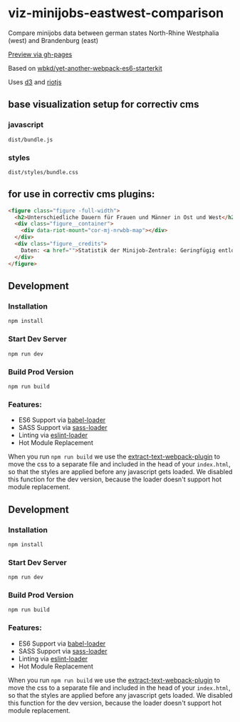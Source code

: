 # viz-minijobs-eastwest-comparison

Compare minijobs data between german states North-Rhine Westphalia (west) and Brandenburg (east)

[Preview via gh-pages](https://correctiv.github.io/viz-minijobs-eastwest-comparison/dist/)

Based on [wbkd/yet-another-webpack-es6-starterkit](https://github.com/wbkd/yet-another-webpack-es6-starterkit)

Uses [d3](https://d3js.org) and [riotjs](https://riotjs.com)

## base visualization setup for correctiv cms

### javascript

```
dist/bundle.js
```

### styles

```
dist/styles/bundle.css
```

## for use in correctiv cms plugins:

```html
<figure class="figure -full-width">
  <h2>Unterschiedliche Dauern für Frauen und Männer in Ost und West</h2>
  <div class="figure__container">
    <div data-riot-mount="cor-mj-nrwbb-map"></div>
  </div>
  <div class="figure__credits">
    Daten: <a href="">Statistik der Minijob-Zentrale: Geringfügig entlohnte Beschäftigungsverhältnisse im Gewerblichen Bereich nach der Beschäftigungsdauer</a>, aufgeschlüsselt nach Kreisen und kreisfreien Städten für Nordrhein-Westfalen und Brandenburg. Stand: 31.12.2016
  </div>
</figure>
```


## Development

### Installation

```
npm install
```

### Start Dev Server

```
npm run dev
```

### Build Prod Version

```
npm run build
```

### Features:

* ES6 Support via [babel-loader](https://github.com/babel/babel-loader)
* SASS Support via [sass-loader](https://github.com/jtangelder/sass-loader)
* Linting via [eslint-loader](https://github.com/MoOx/eslint-loader)
* Hot Module Replacement

When you run `npm run build` we use the [extract-text-webpack-plugin](https://github.com/webpack/extract-text-webpack-plugin) to move the css to a separate file and included in the head of your `index.html`, so that the styles are applied before any javascript gets loaded. We disabled this function for the dev version, because the loader doesn't support hot module replacement.

## Development

### Installation

```
npm install
```

### Start Dev Server

```
npm run dev
```

### Build Prod Version

```
npm run build
```

### Features:

* ES6 Support via [babel-loader](https://github.com/babel/babel-loader)
* SASS Support via [sass-loader](https://github.com/jtangelder/sass-loader)
* Linting via [eslint-loader](https://github.com/MoOx/eslint-loader)
* Hot Module Replacement

When you run `npm run build` we use the [extract-text-webpack-plugin](https://github.com/webpack/extract-text-webpack-plugin) to move the css to a separate file and included in the head of your `index.html`, so that the styles are applied before any javascript gets loaded. We disabled this function for the dev version, because the loader doesn't support hot module replacement.
